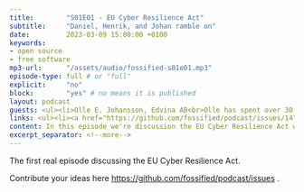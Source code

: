 ```yaml
---
title:        "S01E01 - EU Cyber Resilience Act"
subtitle:     "Daniel, Henrik, and Johan ramble on"
date:         2023-03-09 15:00:00 +0100
keywords:
- open source
- free software
mp3-url:      "/assets/audio/fossified-s01e01.mp3"
episode-type: full # or "full"
explicit:     "no"
block:        "yes" # no means it is published
layout: podcast
guests: <ul><li>Olle E. Johansson, Edvina AB<br>Olle has spent over 30 years working with open Internet-related standard protocols and open systems. He’s active in Open Source as a developer, trainer, documenter and evangelist. In the current role as a consultant for various organisations Olle is working on architectures for realtime communication - audio, video, text - and security architectures for IoT. He is a frequent speaker on events worldwide and active in the IETF, the Internet Engineering task force. </li><li>Simon Phipps (The.Web.mink meshed.cloud/@webmink)<br>Computer scientist and web and open source advocate</li></ul>
links: <ul><li><a href="https://github.com/fossified/podcast/issues/14">Planning this episode</a></li><li><a href="https://blog.opensource.org/the-ultimate-list-of-reactions-to-the-cyber-resilience-act/">The ultimate list of reactions to the Cyber Resilience Act</a></li><li><a href="https://foss-north.se/2023/">foss-north</a> in Gothenburg, 24-25 April 2023</li><li><a href="https://23.foss-backstage.de/"> FOSS Backstage</a> in Berlin, 13-14 March 2023</li></ul>
content: In this episode we're discussion the EU Cyber Resilience Act with Olle E. Johansson and Simon Phipps.
excerpt_separator: <!--more-->
---
```

The first real episode discussing the EU Cyber Resilience Act.
<!--more-->

Contribute your ideas here https://github.com/fossified/podcast/issues .
